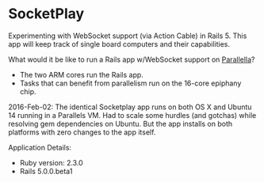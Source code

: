 SocketPlay
===

Experimenting with WebSocket support (via Action Cable) in Rails 5. This app will keep track of single board computers and their capabilities.

What would it be like to run a Rails app w/WebSocket support on [Parallella](http://rayhightower.com/blog/2015/08/22/madison-ruby-and-parallella/)?

* The two ARM cores run the Rails app.
* Tasks that can benefit from parallelism run on the 16-core epiphany chip.

2016-Feb-02: The identical Socketplay app runs on both OS X and Ubuntu 14 running in a Parallels VM. Had to scale some hurdles (and gotchas) while resolving gem dependencies on Ubuntu. But the app installs on both platforms with zero changes to the app itself.

Application Details:

* Ruby version: 2.3.0
* Rails 5.0.0.beta1

